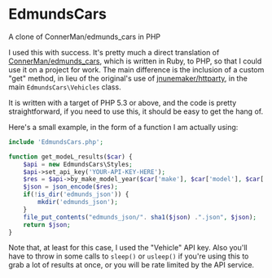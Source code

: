 EdmundsCars
===========

A clone of ConnerMan/edmunds_cars in PHP

I used this with success. It's pretty much a direct translation of
[ConnerMan/edmunds_cars](https://github.com/ConnerMan/edmunds_cars),
which is written in Ruby, to PHP, so that I could use it on a project for work.
The main difference is the inclusion of a custom "get" method,
in lieu of the original's use of
[jnunemaker/httparty](https://github.com/jnunemaker/httparty), in
the main `EdmundsCars\Vehicles` class.

It is written with a target of PHP 5.3 or above, and the code is pretty straightforward,
if you need to use this, it should be easy to get the hang of.

Here's a small example, in the form of a function I am actually using:

```php
include 'EdmundsCars.php';

function get_modeL_results($car) {
    $api = new EdmundsCars\Styles;
    $api->set_api_key('YOUR-API-KEY-HERE');
    $res = $api->by_make_model_year($car['make'], $car['model'], $car['year']);
    $json = json_encode($res);
    if(!is_dir('edmunds_json')) {
        mkdir('edmunds_json');
    }
    file_put_contents("edmunds_json/". sha1($json) .".json", $json);
    return $json;
}

```

Note that, at least for this case, I used the "Vehicle" API key.
Also you'll have to throw in some calls to `sleep()` or `usleep()`
if you're using this to grab a lot of results at once, or you will
be rate limited by the API service.
